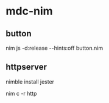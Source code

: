 # mdc-nim

## button

nim js -d:release --hints:off button.nim

## httpserver

nimble install jester

nim c -r http
